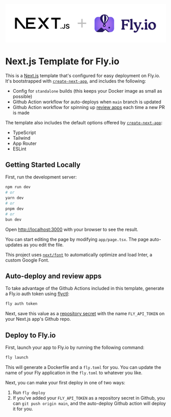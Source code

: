 ![Next.js + Fly.io logos](nextjs-flyio2.png)

# Next.js Template for Fly.io
This is a [Next.js](https://nextjs.org/) template that's configured for easy deployment on Fly.io. It's bootstrapped with [`create-next-app`](https://github.com/vercel/next.js/tree/canary/packages/create-next-app), and includes the following:

- Config for `standalone` builds (this keeps your Docker image as small as possible)
- Github Action workflow for auto-deploys when `main` branch is updated
- Github Action workflow for spinning up [review apps](https://fly.io/docs/blueprints/review-apps-guide/) each time a new PR is made

The template also includes the default options offered by [`create-next-app`](https://github.com/vercel/next.js/tree/canary/packages/create-next-app):

- TypeScript
- Tailwind
- App Router
- ESLint


## Getting Started Locally

First, run the development server:

```bash
npm run dev
# or
yarn dev
# or
pnpm dev
# or
bun dev
```

Open [http://localhost:3000](http://localhost:3000) with your browser to see the result.

You can start editing the page by modifying `app/page.tsx`. The page auto-updates as you edit the file.

This project uses [`next/font`](https://nextjs.org/docs/basic-features/font-optimization) to automatically optimize and load Inter, a custom Google Font.

## Auto-deploy and review apps

To take advantage of the Github Actions included in this template, generate a Fly.io auth token using [flyctl](https://fly.io/docs/hands-on/install-flyctl/):

```cmd
fly auth token
```

Next, save this value as a [repository secret](https://docs.github.com/en/actions/security-guides/using-secrets-in-github-actions#creating-secrets-for-a-repository) with the name `FLY_API_TOKEN` on your Next.js app's Github repo.

## Deploy to Fly.io

First, launch your app to Fly.io by running the following command:

```cmd
fly launch
```

This will generate a Dockerfile and a `fly.toml` for you. You can update the name of your Fly application in the `fly.toml` to whatever you like.

Next, you can make your first deploy in one of two ways:

1. Run `fly deploy`
2. If you've added your `FLY_API_TOKEN` as a repository secret in Github, you can `git push origin main`, and the auto-deploy Github action will deploy it for you.